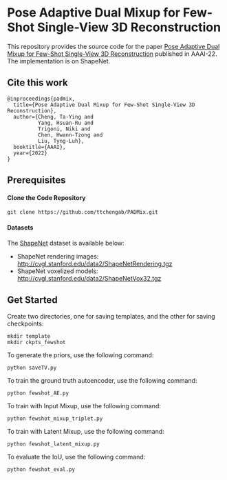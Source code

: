 # Pose Adaptive Dual Mixup for Few-Shot Single-View 3D Reconstruction

This repository provides the source code for the paper [Pose Adaptive Dual Mixup for Few-Shot Single-View 3D Reconstruction](https://arxiv.org/abs/2112.12484?context=cs) published in AAAI-22. The implementation is on ShapeNet.

## Cite this work

```
@inproceedings{padmix,
  title={Pose Adaptive Dual Mixup for Few-Shot Single-View 3D Reconstruction},
  author={Cheng, Ta-Ying and 
          Yang, Hsuan-Ru and 
          Trigoni, Niki and 
          Chen, Hwann-Tzong and 
          Liu, Tyng-Luh},
  booktitle={AAAI},
  year={2022}
}
```


## Prerequisites

#### Clone the Code Repository

```
git clone https://github.com/ttchengab/PADMix.git
```

#### Datasets


The [ShapeNet](https://www.shapenet.org/) dataset is available below:

- ShapeNet rendering images: http://cvgl.stanford.edu/data2/ShapeNetRendering.tgz
- ShapeNet voxelized models: http://cvgl.stanford.edu/data2/ShapeNetVox32.tgz

## Get Started

Create two directories, one for saving templates, and the other for saving checkpoints:

```
mkdir template
mkdir ckpts_fewshot
```

To generate the priors, use the following command:

```
python saveTV.py
```

To train the ground truth autoencoder, use the following command:

```
python fewshot_AE.py
```

To train with Input Mixup, use the following command:

```
python fewshot_mixup_triplet.py
```

To train with Latent Mixup, use the following command:

```
python fewshot_latent_mixup.py
```

To evaluate the IoU, use the following command:

```
python fewshot_eval.py
```
